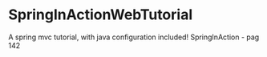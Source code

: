# SpringInActionWebTutorial
A spring mvc tutorial, with java configuration included!
SpringInAction - pag 142
